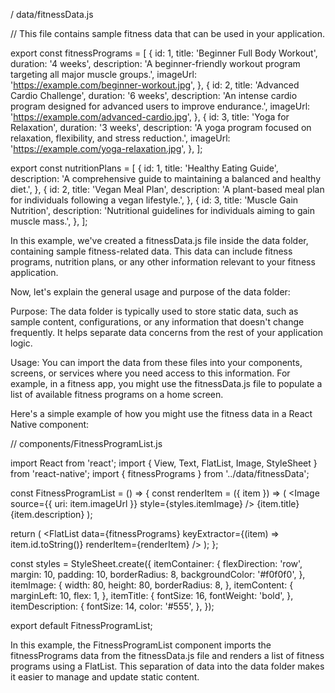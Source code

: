 / data/fitnessData.js

// This file contains sample fitness data that can be used in your application.


export const fitnessPrograms = [
  {
    id: 1,
    title: 'Beginner Full Body Workout',
    duration: '4 weeks',
    description: 'A beginner-friendly workout program targeting all major muscle groups.',
    imageUrl: 'https://example.com/beginner-workout.jpg',
  },
  {
    id: 2,
    title: 'Advanced Cardio Challenge',
    duration: '6 weeks',
    description: 'An intense cardio program designed for advanced users to improve endurance.',
    imageUrl: 'https://example.com/advanced-cardio.jpg',
  },
  {
    id: 3,
    title: 'Yoga for Relaxation',
    duration: '3 weeks',
    description: 'A yoga program focused on relaxation, flexibility, and stress reduction.',
    imageUrl: 'https://example.com/yoga-relaxation.jpg',
  },
];

export const nutritionPlans = [
  {
    id: 1,
    title: 'Healthy Eating Guide',
    description: 'A comprehensive guide to maintaining a balanced and healthy diet.',
  },
  {
    id: 2,
    title: 'Vegan Meal Plan',
    description: 'A plant-based meal plan for individuals following a vegan lifestyle.',
  },
  {
    id: 3,
    title: 'Muscle Gain Nutrition',
    description: 'Nutritional guidelines for individuals aiming to gain muscle mass.',
  },
];

In this example, we've created a fitnessData.js file inside the data folder, containing sample fitness-related data. This data can include fitness programs, nutrition plans, or any other information relevant to your fitness application.

Now, let's explain the general usage and purpose of the data folder:

Purpose: The data folder is typically used to store static data, such as sample content, configurations, or any information that doesn't change frequently. It helps separate data concerns from the rest of your application logic.

Usage: You can import the data from these files into your components, screens, or services where you need access to this information. For example, in a fitness app, you might use the fitnessData.js file to populate a list of available fitness programs on a home screen.

Here's a simple example of how you might use the fitness data in a React Native component:

// components/FitnessProgramList.js

import React from 'react';
import { View, Text, FlatList, Image, StyleSheet } from 'react-native';
import { fitnessPrograms } from '../data/fitnessData';

const FitnessProgramList = () => {
  const renderItem = ({ item }) => (
    <View style={styles.itemContainer}>
      <Image source={{ uri: item.imageUrl }} style={styles.itemImage} />
      <View style={styles.itemContent}>
        <Text style={styles.itemTitle}>{item.title}</Text>
        <Text style={styles.itemDescription}>{item.description}</Text>
      </View>
    </View>
  );

  return (
    <FlatList
      data={fitnessPrograms}
      keyExtractor={(item) => item.id.toString()}
      renderItem={renderItem}
    />
  );
};

const styles = StyleSheet.create({
  itemContainer: {
    flexDirection: 'row',
    margin: 10,
    padding: 10,
    borderRadius: 8,
    backgroundColor: '#f0f0f0',
  },
  itemImage: {
    width: 80,
    height: 80,
    borderRadius: 8,
  },
  itemContent: {
    marginLeft: 10,
    flex: 1,
  },
  itemTitle: {
    fontSize: 16,
    fontWeight: 'bold',
  },
  itemDescription: {
    fontSize: 14,
    color: '#555',
  },
});

export default FitnessProgramList;

In this example, the FitnessProgramList component imports the fitnessPrograms data from the fitnessData.js file and renders a list of fitness programs using a FlatList. This separation of data into the data folder makes it easier to manage and update static content.








